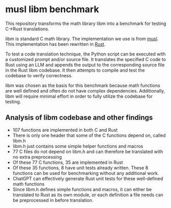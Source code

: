 # musl libm benchmark

This repository transforms the math library libm into a benchmark for testing C->Rust translations.

libm is standard C math library. The implementation we use is from [musl](https://github.com/bminor/musl). This implementation has been rewritten in [Rust](https://github.com/rust-lang/libm).

To test a code translation technique, the Python script can be executed with a customized prompt and/or source file. It translates the specified C code to Rust using an LLM and appends the output to the corresponding source file in the Rust libm codebase. It then attempts to compile and test the codebase to verify correctness.

libm was chosen as the basis for this benchmark because math functions are well defined and often do not have complex dependencies. Additionally, libm will require minimal effort in order to fully utilize the codebase for testing.

## Analysis of libm codebase and other findings
- 107 functions are implemented in both C and Rust
- There is only one header that some of the C functions depend on, called libm.h
- libm.h just contains some simple helper functions and macros
- 77 C files do not depend on libm.h and can therefore be translated with no extra preprocessing
- Of these 77 C functions, 35 are implemented in Rust
- Of these 35 functions, 8 have unit tests already written. These 8 functions can be used for benchmarking without any additional work.
- ChatGPT can effectively generate Rust unit tests for these well-defined math functions
- Since libm.h defines simple functions and macros, it can either be translated to Rust as its own module, or each definition a file needs can be preprocessed in before translation.
